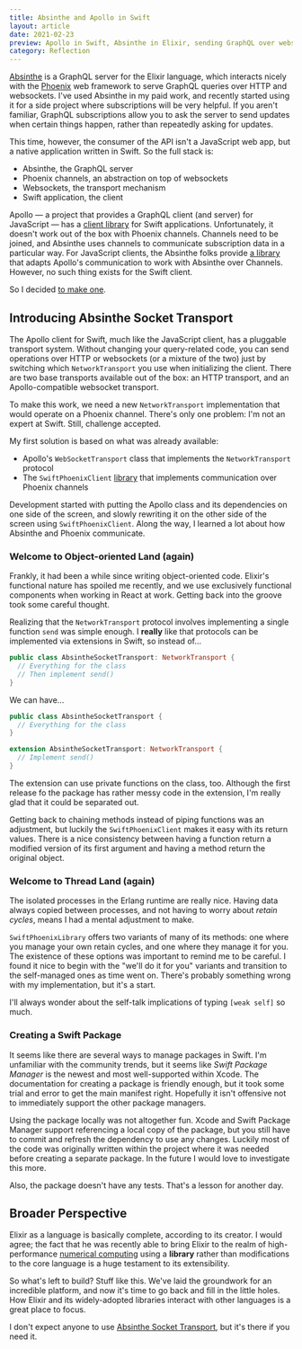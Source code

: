 ```yaml
---
title: Absinthe and Apollo in Swift
layout: article
date: 2021-02-23
preview: Apollo in Swift, Absinthe in Elixir, sending GraphQL over websockets.
category: Reflection
---
```


[Absinthe](https://github.com/absinthe-graphql/absinthe) is a GraphQL server for the Elixir language, which interacts nicely with the [Phoenix](https://phoenixframework.org/) web framework to serve GraphQL queries over HTTP and websockets. I've used Absinthe in my paid work, and recently started using it for a side project where subscriptions will be very helpful. If you aren't familiar, GraphQL subscriptions allow you to ask the server to send updates when certain things happen, rather than repeatedly asking for updates.

This time, however, the consumer of the API isn't a JavaScript web app, but a native application written in Swift. So the full stack is:

* Absinthe, the GraphQL server
* Phoenix channels, an abstraction on top of websockets
* Websockets, the transport mechanism
* Swift application, the client

Apollo — a project that provides a GraphQL client (and server) for JavaScript — has a [client library](https://github.com/apollographql/apollo-ios) for Swift applications. Unfortunately, it doesn't work out of the box with Phoenix channels. Channels need to be joined, and Absinthe uses channels to communicate subscription data in a particular way. For JavaScript clients, the Absinthe folks provide [a library](https://github.com/absinthe-graphql/absinthe-socket) that adapts Apollo's communication to work with Absinthe over Channels. However, no such thing exists for the Swift client.

So I decided [to make one](https://github.com/aj-foster/absinthe-socket-transport).

## Introducing Absinthe Socket Transport

The Apollo client for Swift, much like the JavaScript client, has a pluggable transport system. Without changing your query-related code, you can send operations over HTTP or websockets (or a mixture of the two) just by switching which `NetworkTransport` you use when initializing the client. There are two base transports available out of the box: an HTTP transport, and an Apollo-compatible websocket transport.

To make this work, we need a new `NetworkTransport` implementation that would operate on a Phoenix channel. There's only one problem: I'm not an expert at Swift. Still, challenge accepted.

My first solution is based on what was already available:

* Apollo's `WebSocketTransport` class that implements the `NetworkTransport` protocol
* The `SwiftPhoenixClient` [library](https://github.com/davidstump/SwiftPhoenixClient) that implements communication over Phoenix channels

Development started with putting the Apollo class and its dependencies on one side of the screen, and slowly rewriting it on the other side of the screen using `SwiftPhoenixClient`. Along the way, I learned a lot about how Absinthe and Phoenix communicate.

### Welcome to Object-oriented Land (again)

Frankly, it had been a while since writing object-oriented code. Elixir's functional nature has spoiled me recently, and we use exclusively functional components when working in React at work. Getting back into the groove took some careful thought.

Realizing that the `NetworkTransport` protocol involves implementing a single function `send` was simple enough. I **really** like that protocols can be implemented via extensions in Swift, so instead of...

```swift
public class AbsintheSocketTransport: NetworkTransport {
  // Everything for the class
  // Then implement send()
}
```

We can have...

```swift
public class AbsintheSocketTransport {
  // Everything for the class
}

extension AbsintheSocketTransport: NetworkTransport {
  // Implement send()
}
```

The extension can use private functions on the class, too. Although the first release fo the package has rather messy code in the extension, I'm really glad that it could be separated out.

Getting back to chaining methods instead of piping functions was an adjustment, but luckily the `SwiftPhoenixClient` makes it easy with its return values. There is a nice consistency between having a function return a modified version of its first argument and having a method return the original object.

### Welcome to Thread Land (again)

The isolated processes in the Erlang runtime are really nice. Having data always copied between processes, and not having to worry about _retain cycles_, means I had a mental adjustment to make.

`SwiftPhoenixLibrary` offers two variants of many of its methods: one where you manage your own retain cycles, and one where they manage it for you. The existence of these options was important to remind me to be careful. I found it nice to begin with the "we'll do it for you" variants and transition to the self-managed ones as time went on. There's probably something wrong with my implementation, but it's a start.

I'll always wonder about the self-talk implications of typing `[weak self]` so much.

### Creating a Swift Package

It seems like there are several ways to manage packages in Swift. I'm unfamiliar with the community trends, but it seems like _Swift Package Manager_ is the newest and most well-supported within Xcode. The documentation for creating a package is friendly enough, but it took some trial and error to get the main manifest right. Hopefully it isn't offensive not to immediately support the other package managers.

Using the package locally was not altogether fun. Xcode and Swift Package Manager support referencing a local copy of the package, but you still have to commit and refresh the dependency to use any changes. Luckily most of the code was originally written within the project where it was needed before creating a separate package. In the future I would love to investigate this more.

Also, the package doesn't have any tests. That's a lesson for another day.

## Broader Perspective

Elixir as a language is basically complete, according to its creator. I would agree; the fact that he was recently able to bring Elixir to the realm of high-performance [numerical computing](https://github.com/elixir-nx/nx) using a **library** rather than modifications to the core language is a huge testament to its extensibility.

So what's left to build? Stuff like this. We've laid the groundwork for an incredible platform, and now it's time to go back and fill in the little holes. How Elixir and its widely-adopted libraries interact with other languages is a great place to focus.

I don't expect anyone to use [Absinthe Socket Transport](https://github.com/aj-foster/absinthe-socket-transport), but it's there if you need it.
